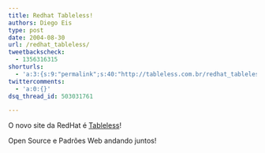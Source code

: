 ```yaml
---
title: Redhat Tableless!
authors: Diego Eis
type: post
date: 2004-08-30
url: /redhat_tableless/
tweetbackscheck:
  - 1356316315
shorturls:
  - 'a:3:{s:9:"permalink";s:40:"http://tableless.com.br/redhat_tableless";s:7:"tinyurl";s:26:"http://tinyurl.com/3bgbp74";s:4:"isgd";s:19:"http://is.gd/MaRyTR";}'
twittercomments:
  - 'a:0:{}'
dsq_thread_id: 503031761

---
```

O novo site da RedHat é [Tableless][1]!
              
Open Source e Padrões Web andando juntos!

 [1]: http://www.redhat.com/